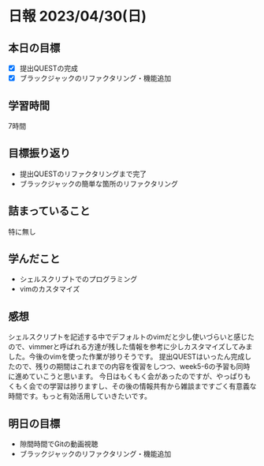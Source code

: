 # 日報 2023/04/30(日)

## 本日の目標
- [x] 提出QUESTの完成
- [x] ブラックジャックのリファクタリング・機能追加

## 学習時間
7時間

## 目標振り返り
- 提出QUESTのリファクタリングまで完了
- ブラックジャックの簡単な箇所のリファクタリング

## 詰まっていること
特に無し

## 学んだこと
- シェルスクリプトでのプログラミング
- vimのカスタマイズ

## 感想
シェルスクリプトを記述する中でデフォルトのvimだと少し使いづらいと感じたので、vimmerと呼ばれる方達が残した情報を参考に少しカスタマイズしてみました。今後のvimを使った作業が捗りそうです。
提出QUESTはいったん完成したので、残りの期間はこれまでの内容を復習をしつつ、week5-6の予習も同時に進めていこうと思います。
今日はもくもく会があったのですが、やっぱりもくもく会での学習は捗りますし、その後の情報共有から雑談まですごく有意義な時間です。もっと有効活用していきたいです。

## 明日の目標
- 隙間時間でGitの動画視聴
- ブラックジャックのリファクタリング・機能追加
